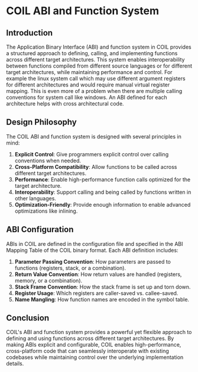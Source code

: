 # COIL ABI and Function System

## Introduction

The Application Binary Interface (ABI) and function system in COIL provides a structured approach to defining, calling, and implementing functions across different target architectures. This system enables interoperability between functions compiled from different source languages or for different target architectures, while maintaining performance and control. For example the linux system call which may use different argument registers for different architectures and would require manual virtual register mapping. This is even more of a problem when there are multiple calling conventions for system call like windows. An ABI defined for each architecture helps with cross architectural code.

## Design Philosophy

The COIL ABI and function system is designed with several principles in mind:

1. **Explicit Control**: Give programmers explicit control over calling conventions when needed.
2. **Cross-Platform Compatibility**: Allow functions to be called across different target architectures.
3. **Performance**: Enable high-performance function calls optimized for the target architecture.
4. **Interoperability**: Support calling and being called by functions written in other languages.
5. **Optimization-Friendly**: Provide enough information to enable advanced optimizations like inlining.

## ABI Configuration

ABIs in COIL are defined in the configuration file and specified in the ABI Mapping Table of the COIL binary format. Each ABI definition includes:

1. **Parameter Passing Convention**: How parameters are passed to functions (registers, stack, or a combination).
2. **Return Value Convention**: How return values are handled (registers, memory, or a combination).
3. **Stack Frame Convention**: How the stack frame is set up and torn down.
4. **Register Usage**: Which registers are caller-saved vs. callee-saved.
5. **Name Mangling**: How function names are encoded in the symbol table.

## Conclusion

COIL's ABI and function system provides a powerful yet flexible approach to defining and using functions across different target architectures. By making ABIs explicit and configurable, COIL enables high-performance, cross-platform code that can seamlessly interoperate with existing codebases while maintaining control over the underlying implementation details.